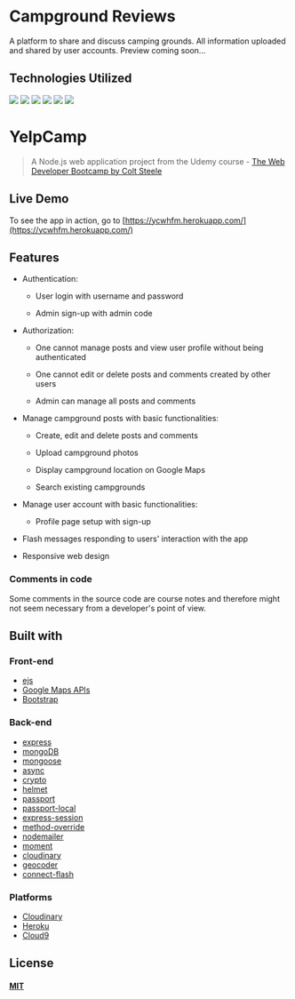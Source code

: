 <h1>Campground Reviews</h1>
A platform to share and discuss camping grounds. All information uploaded and shared by user accounts. Preview coming soon...
<h2>Technologies Utilized</h2>
<img src="http://i.imgur.com/3gSRLVj.png">
<img src="http://i.imgur.com/486zTVe.jpg">
<img src="http://imgur.com/eOGFLTl.png">
<img src="http://i.imgur.com/sMfsjle.jpg">
<img src="http://i.imgur.com/nwNhE5F.png">
<img src="http://i.imgur.com/nrnczLC.jpg">
<br>

# YelpCamp

> A Node.js web application project from the Udemy course - [The Web Developer Bootcamp by Colt Steele](https://www.udemy.com/the-web-developer-bootcamp/)

## Live Demo

To see the app in action, go to [https://ycwhfm.herokuapp.com/](https://ycwhfm.herokuapp.com/)

## Features

* Authentication:
  
  * User login with username and password

  * Admin sign-up with admin code

* Authorization:

  * One cannot manage posts and view user profile without being authenticated

  * One cannot edit or delete posts and comments created by other users

  * Admin can manage all posts and comments

* Manage campground posts with basic functionalities:

  * Create, edit and delete posts and comments

  * Upload campground photos

  * Display campground location on Google Maps
  
  * Search existing campgrounds

* Manage user account with basic functionalities:

  * Profile page setup with sign-up

* Flash messages responding to users' interaction with the app

* Responsive web design

### Comments in code

Some comments in the source code are course notes and therefore might not seem necessary from a developer's point of view.

## Built with

### Front-end

* [ejs](http://ejs.co/)
* [Google Maps APIs](https://developers.google.com/maps/)
* [Bootstrap](https://getbootstrap.com/docs/3.3/)

### Back-end

* [express](https://expressjs.com/)
* [mongoDB](https://www.mongodb.com/)
* [mongoose](http://mongoosejs.com/)
* [async](http://caolan.github.io/async/)
* [crypto](https://nodejs.org/api/crypto.html#crypto_crypto)
* [helmet](https://helmetjs.github.io/)
* [passport](http://www.passportjs.org/)
* [passport-local](https://github.com/jaredhanson/passport-local#passport-local)
* [express-session](https://github.com/expressjs/session#express-session)
* [method-override](https://github.com/expressjs/method-override#method-override)
* [nodemailer](https://nodemailer.com/about/)
* [moment](https://momentjs.com/)
* [cloudinary](https://cloudinary.com/)
* [geocoder](https://github.com/wyattdanger/geocoder#geocoder)
* [connect-flash](https://github.com/jaredhanson/connect-flash#connect-flash)

### Platforms

* [Cloudinary](https://cloudinary.com/)
* [Heroku](https://www.heroku.com/)
* [Cloud9](https://aws.amazon.com/cloud9/?origin=c9io)
## License

#### [MIT](./LICENSE)
